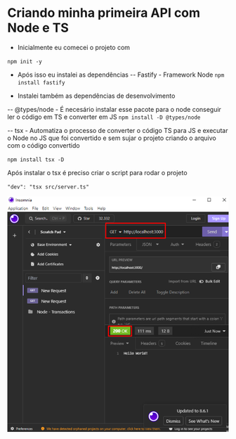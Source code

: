 # Criando minha primeira API com Node e TS

- Inicialmente eu comecei o projeto com

``npm init -y``

- Após isso eu instalei as dependências
-- Fastify - Framework Node
``npm install fastify``

- Instalei também as dependências de desenvolvimento

-- @types/node - É necesário instalar esse pacote para o node conseguir ler o código em TS e converter em JS
``npm install -D @types/node ``

-- tsx - Automatiza o processo de converter o código TS para JS e executar o Node no JS que foi convertido e sem sujar o projeto criando o arquivo com o código convertido

``npm install tsx -D ``

Após instalar o tsx é preciso criar o script para rodar o projeto

``"dev": "tsx src/server.ts"``

![alt text](image.png)

